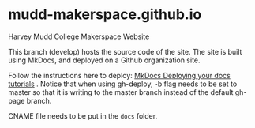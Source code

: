 # mudd-makerspace.github.io
Harvey Mudd College Makerspace Website

This branch (develop) hosts the source code of the site. The site is built using MkDocs, and deployed on a Github organization site. 

Follow the instructions here to deploy: [MkDocs Deploying your docs tutorials](http://www.mkdocs.org/user-guide/deploying-your-docs/) . Notice that when using gh-deploy, -b flag needs to be set to master so that it is writing to the master branch instead of the default gh-page branch. 

CNAME file needs to be put in the ```docs``` folder.